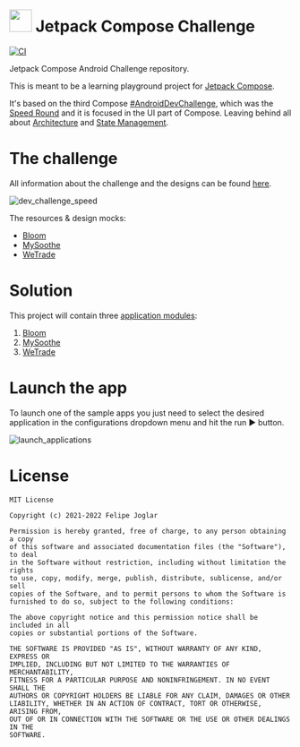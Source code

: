 # <img src="https://raw.githubusercontent.com/fjoglar/jetpack-compose-challenge/main/assets/jetpack-compose-logo.png" width="40" height="40"> Jetpack Compose Challenge

[![CI](https://github.com/felipejoglar/jetpack-compose-challenge/actions/workflows/ci.yml/badge.svg?branch=main)](https://github.com/felipejoglar/jetpack-compose-challenge/actions/workflows/ci.yml)

Jetpack Compose Android Challenge repository.

This is meant to be a learning playground project
for [Jetpack Compose](https://developer.android.com/jetpack/compose).

It's based on the third Compose [#AndroidDevChallenge](https://developer.android.com/dev-challenge),
which was
the [Speed Round](https://android-developers.googleblog.com/2021/03/android-dev-challenge-3.html)
and it is focused in the UI part of Compose. Leaving behind all
about [Architecture](https://developer.android.com/jetpack/compose/architecture)
and [State Management](https://developer.android.com/jetpack/compose/state).

# The challenge

All information about the challenge and the designs can be
found [here](https://github.com/android/android-dev-challenge-compose).

![dev_challenge_speed](https://user-images.githubusercontent.com/2998890/117301782-e536a300-ae72-11eb-8f42-a7a12151ee5e.png)

The resources & design mocks:

* [Bloom](https://github.com/android/android-dev-challenge-compose/blob/assets/Bloom.zip)
* [MySoothe](https://github.com/android/android-dev-challenge-compose/blob/assets/MySoothe.zip)
* [WeTrade](https://github.com/android/android-dev-challenge-compose/blob/assets/WeTrade.zip)

# Solution

This project will contain three [application modules](https://developer.android.com/studio/projects#ApplicationModules):

1. [Bloom](https://github.com/fjoglar/jetpack-compose-challenge/tree/main/bloom)
2. [MySoothe](https://github.com/fjoglar/jetpack-compose-challenge/tree/main/mysoothe)
3. [WeTrade](https://github.com/fjoglar/jetpack-compose-challenge/tree/main/wetrade)

# Launch the app

To launch one of the sample apps you just need to select the desired application in the configurations dropdown menu and hit the run ▶️ button.

![launch_applications](https://raw.githubusercontent.com/fjoglar/jetpack-compose-challenge/assets/launch-app.png)

# License
```
MIT License

Copyright (c) 2021-2022 Felipe Joglar

Permission is hereby granted, free of charge, to any person obtaining a copy
of this software and associated documentation files (the "Software"), to deal
in the Software without restriction, including without limitation the rights
to use, copy, modify, merge, publish, distribute, sublicense, and/or sell
copies of the Software, and to permit persons to whom the Software is
furnished to do so, subject to the following conditions:

The above copyright notice and this permission notice shall be included in all
copies or substantial portions of the Software.

THE SOFTWARE IS PROVIDED "AS IS", WITHOUT WARRANTY OF ANY KIND, EXPRESS OR
IMPLIED, INCLUDING BUT NOT LIMITED TO THE WARRANTIES OF MERCHANTABILITY,
FITNESS FOR A PARTICULAR PURPOSE AND NONINFRINGEMENT. IN NO EVENT SHALL THE
AUTHORS OR COPYRIGHT HOLDERS BE LIABLE FOR ANY CLAIM, DAMAGES OR OTHER
LIABILITY, WHETHER IN AN ACTION OF CONTRACT, TORT OR OTHERWISE, ARISING FROM,
OUT OF OR IN CONNECTION WITH THE SOFTWARE OR THE USE OR OTHER DEALINGS IN THE
SOFTWARE.
```
